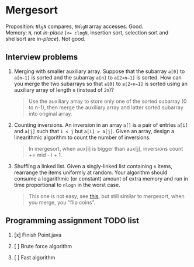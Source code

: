 # Mergesort

Proposition: `NlgN` compares, `6NlgN` array accesses. Good.  
Memory: `N`, not *in-place* (`<= clogN`, insertion sort, selection sort and shellsort are *in-place*). Not good.

## Interview problems

1. Merging with smaller auxiliary array. Suppose that the subarray `a[0]` to `a[n−1]` is sorted and the subarray `a[n]`
   to `a[2∗n−1]` is sorted. How can you merge the two subarrays so that `a[0]` to `a[2∗n−1]` is sorted using an
   auxiliary array of length `n` (instead of `2n`)?

   > Use the auxiliary array to store only one of the sorted subarray (0 to n-1), then merge the auxiliary array and latter sorted subarray into original array.

2. Counting inversions. An inversion in an array `a[]` is a pair of entries `a[i]` and `a[j]` such that `i < j`
   but `a[i] > a[j]`. Given an array, design a linearithmic algorithm to count the number of inversions.

   > In mergesort, when aux[i] is bigger than aux[j], inversions count += mid - i + 1.

3. Shuffling a linked list. Given a singly-linked list containing `n` items, rearrange the items uniformly at random.
   Your algorithm should consume a logarithmic (or constant) amount of extra memory and run in time proportional
   to `nlogn` in the worst case.

   > This one is not easy, see [this](https://stackoverflow.com/questions/12167630/algorithm-for-shuffling-a-linked-list-in-n-log-n-time),
   > but still similar to mergesort, when you merge, you "flip coins".

## Programming assignment TODO list

1. [x] Finish Point.java

2. [ ] Brute force algorithm

3. [ ] Fast algorithm
